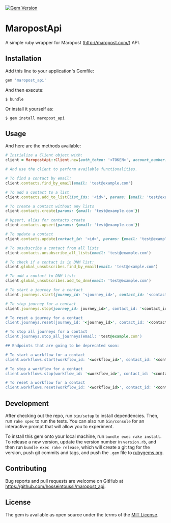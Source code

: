 [![Gem Version](https://badge.fury.io/rb/maropost_api.svg)](https://badge.fury.io/rb/maropost_api)

# MaropostApi

A simple ruby wrapper for Maropost (http://maropost.com/) API.

## Installation

Add this line to your application's Gemfile:

```ruby
gem 'maropost_api'
```

And then execute:

    $ bundle

Or install it yourself as:

    $ gem install maropost_api

## Usage

And here are the methods available:

``` ruby
# Initialize a Client object with:
client = MaropostApi::Client.new(auth_token: '<TOKEN>', account_number: '<ID>')

# And use the client to perform available functionalities.

# To find a contact by email:
client.contacts.find_by_email(email: 'test@example.com')

# To add a contact to a list
client.contacts.add_to_list(list_ids: '<id>', params: {email: 'test@example.com'})

# To create a contact without any lists
client.contacts.create(params: {email: 'test@example.com'})

# Upsert, alias for contacts.create
client.contacts.upsert(params: {email: 'test@example.com'})

# To update a contact
client.contacts.update(contact_id: '<id>', params: {email: 'test@example.com', first_name: 'test-updated'})

# To unsubscribe a contact from all lists
client.contacts.unsubscribe_all_lists(email: 'test@example.com')

# To check if a contact is in DNM list:
client.global_unsubscribes.find_by_email(email: 'test@example.com')

# To add a contact to DNM list:
client.global_unsubscribes.add_to_dnm(email: 'test@example.com')

# To start a journey for a contact
client.journeys.start(journey_id: '<journey_id>', contact_id: '<contact_id>')

# To stop journey for a contact
client.journeys.stop(journey_id: journey_id>', contact_id: '<contact_id>')

# To reset a journey for a contact
client.journeys.reset(journey_id: '<journey_id>', contact_id: '<contact_id>')

# To stop all journeys for a contact
client.journeys.stop_all_journeys(email: 'test@example.com')

## Endpoints that are going to be deprecated soon:

# To start a workflow for a contact
client.workflows.start(workflow_id: '<workflow_id>', contact_id: '<contact_id>')

# To stop a workflow for a contact
client.workflows.stop(workflow_id: '<workflow_id>', contact_id: '<contact_id>')

# To reset a workflow for a contact
client.workflows.reset(workflow_id: '<workflow_id>', contact_id: '<contact_id>')
```

## Development

After checking out the repo, run `bin/setup` to install dependencies. Then, run `rake spec` to run the tests. You can also run `bin/console` for an interactive prompt that will allow you to experiment.

To install this gem onto your local machine, run `bundle exec rake install`. To release a new version, update the version number in `version.rb`, and then run `bundle exec rake release`, which will create a git tag for the version, push git commits and tags, and push the `.gem` file to [rubygems.org](https://rubygems.org).

## Contributing

Bug reports and pull requests are welcome on GitHub at https://github.com/hosseintoussi/maropost_api.


## License

The gem is available as open source under the terms of the [MIT License](http://opensource.org/licenses/MIT).
